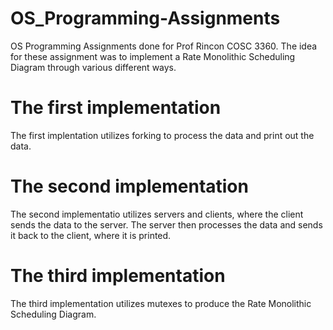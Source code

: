 # OS_Programming-Assignments
OS Programming Assignments done for Prof Rincon COSC 3360.
The idea for these assignment was to implement a Rate Monolithic Scheduling Diagram through various different ways. 
# The first implementation 
The first implentation utilizes forking to process the data and print out the data.
# The second implementation 
The second implementatio utilizes servers and clients, where the client sends the data to the server. The server then processes the data and sends it back to the client, where it is printed. 
# The third implementation 
The third implementation utilizes mutexes to produce the Rate Monolithic Scheduling Diagram.
